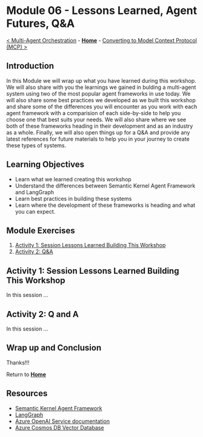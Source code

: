 # Module 06 - Lessons Learned, Agent Futures, Q&A

[< Multi-Agent Orchestration](./Module-04.md) - **[Home](Home.md)** - [Converting to Model Context Protocol (MCP) >](./Module-06.md)

## Introduction

In this Module we will wrap up what you have learned during this workshop. We will also share with you the learnings we gained in bulding a multi-agent system using two of the most popular agent frameworks in use today. We will also share some best practices we developed as we built this workshop and share some of the differences you will encounter as you work with each agent framework with a comparision of each side-by-side to help you choose one that best suits your needs. We will also share where we see both of these frameworks heading in their development and as an industry as a whole. Finally, we will also open things up for a Q&A and provide any latest references for future materials to help you in your journey to create these types of systems.

## Learning Objectives

- Learn what we learned creating this workshop
- Understand the differences between Semantic Kernel Agent Framework and LangGraph
- Learn best practices in building these systems
- Learn where the development of these frameworks is heading and what you can expect.

## Module Exercises

1. [Activity 1: Session Lessons Learned Building This Workshop](#activity-1-session-lessons-learned-building-this-workshop)
2. [Activity 2: Q&A](#activity-2-q-and-a)


## Activity 1: Session Lessons Learned Building This Workshop

In this session ...

## Activity 2: Q and A

In this session ...


## Wrap up and Conclusion

Thanks!!!

Return to **[Home](Home.md)**


## Resources

- [Semantic Kernel Agent Framework](https://learn.microsoft.com/semantic-kernel/frameworks/agent)
- [LangGraph](https://langchain-ai.github.io/langgraph/concepts/)
- [Azure OpenAI Service documentation](https://learn.microsoft.com/azure/cognitive-services/openai/)
- [Azure Cosmos DB Vector Database](https://learn.microsoft.com/azure/cosmos-db/vector-database)